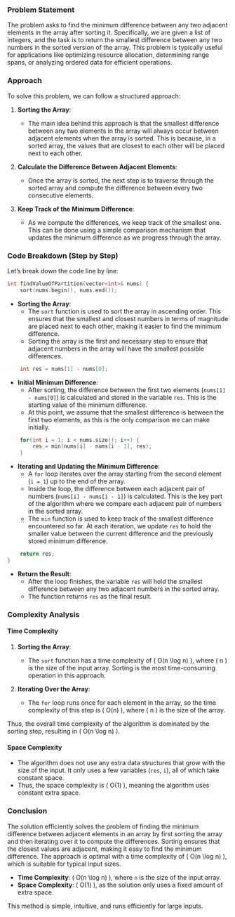 ### Problem Statement

The problem asks to find the minimum difference between any two adjacent elements in the array after sorting it. Specifically, we are given a list of integers, and the task is to return the smallest difference between any two numbers in the sorted version of the array. This problem is typically useful for applications like optimizing resource allocation, determining range spans, or analyzing ordered data for efficient operations.

### Approach

To solve this problem, we can follow a structured approach:

1. **Sorting the Array**:
   - The main idea behind this approach is that the smallest difference between any two elements in the array will always occur between adjacent elements when the array is sorted. This is because, in a sorted array, the values that are closest to each other will be placed next to each other.

2. **Calculate the Difference Between Adjacent Elements**:
   - Once the array is sorted, the next step is to traverse through the sorted array and compute the difference between every two consecutive elements.

3. **Keep Track of the Minimum Difference**:
   - As we compute the differences, we keep track of the smallest one. This can be done using a simple comparison mechanism that updates the minimum difference as we progress through the array.

### Code Breakdown (Step by Step)

Let’s break down the code line by line:

```cpp
int findValueOfPartition(vector<int>& nums) {
    sort(nums.begin(), nums.end());
```

- **Sorting the Array**:
  - The `sort` function is used to sort the array in ascending order. This ensures that the smallest and closest numbers in terms of magnitude are placed next to each other, making it easier to find the minimum difference.
  - Sorting the array is the first and necessary step to ensure that adjacent numbers in the array will have the smallest possible differences.

```cpp
    int res = nums[1] - nums[0];
```

- **Initial Minimum Difference**:
  - After sorting, the difference between the first two elements (`nums[1] - nums[0]`) is calculated and stored in the variable `res`. This is the starting value of the minimum difference.
  - At this point, we assume that the smallest difference is between the first two elements, as this is the only comparison we can make initially.

```cpp
    for(int i = 1; i < nums.size(); i++) {
        res = min(nums[i] - nums[i - 1], res);
    }
```

- **Iterating and Updating the Minimum Difference**:
  - A `for` loop iterates over the array starting from the second element (`i = 1`) up to the end of the array.
  - Inside the loop, the difference between each adjacent pair of numbers (`nums[i] - nums[i - 1]`) is calculated. This is the key part of the algorithm where we compare each adjacent pair of numbers in the sorted array.
  - The `min` function is used to keep track of the smallest difference encountered so far. At each iteration, we update `res` to hold the smaller value between the current difference and the previously stored minimum difference.

```cpp
    return res;
}
```

- **Return the Result**:
  - After the loop finishes, the variable `res` will hold the smallest difference between any two adjacent numbers in the sorted array.
  - The function returns `res` as the final result.

### Complexity Analysis

#### Time Complexity

1. **Sorting the Array**:
   - The `sort` function has a time complexity of \( O(n \log n) \), where \( n \) is the size of the input array. Sorting is the most time-consuming operation in this approach.

2. **Iterating Over the Array**:
   - The `for` loop runs once for each element in the array, so the time complexity of this step is \( O(n) \), where \( n \) is the size of the array.

Thus, the overall time complexity of the algorithm is dominated by the sorting step, resulting in \( O(n \log n) \).

#### Space Complexity

- The algorithm does not use any extra data structures that grow with the size of the input. It only uses a few variables (`res`, `i`), all of which take constant space.
- Thus, the space complexity is \( O(1) \), meaning the algorithm uses constant extra space.

### Conclusion

The solution efficiently solves the problem of finding the minimum difference between adjacent elements in an array by first sorting the array and then iterating over it to compute the differences. Sorting ensures that the closest values are adjacent, making it easy to find the minimum difference. The approach is optimal with a time complexity of \( O(n \log n) \), which is suitable for typical input sizes.

- **Time Complexity**: \( O(n \log n) \), where `n` is the size of the input array.
- **Space Complexity**: \( O(1) \), as the solution only uses a fixed amount of extra space.

This method is simple, intuitive, and runs efficiently for large inputs.